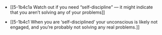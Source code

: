 - [[5-1b4c1a Watch out if you need “self-discipline” — it might indicate that you aren’t solving any of your problems]]

- [[5-1b4c1 When you are ‘self-disciplined’ your unconscious is likely not engaged, and you’re probably not solving any real problems.]]
